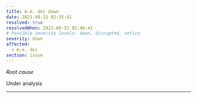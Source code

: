 ```yaml
---
title: m.e. doc down
date: 2021-08-31 02:35:41
resolved: true
resolvedWhen: 2021-08-31 02:46:41
# Possible severity levels: down, disrupted, notice
severity: down
affected:
  - m.e. doc
section: issue
---
```


*Root cause*

Under analysis

---


